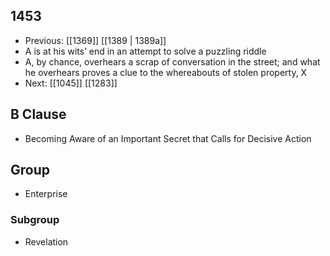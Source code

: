 ## 1453
- Previous: [[1369]] [[1389 | 1389a]] 
- A is at his wits’ end in an attempt to solve a puzzling riddle
- A, by chance, overhears a scrap of conversation in the street; and what he overhears proves a clue to the whereabouts of stolen property, X
- Next: [[1045]] [[1283]] 

## B Clause
- Becoming Aware of an Important Secret that Calls for Decisive Action

## Group
- Enterprise

### Subgroup
- Revelation

